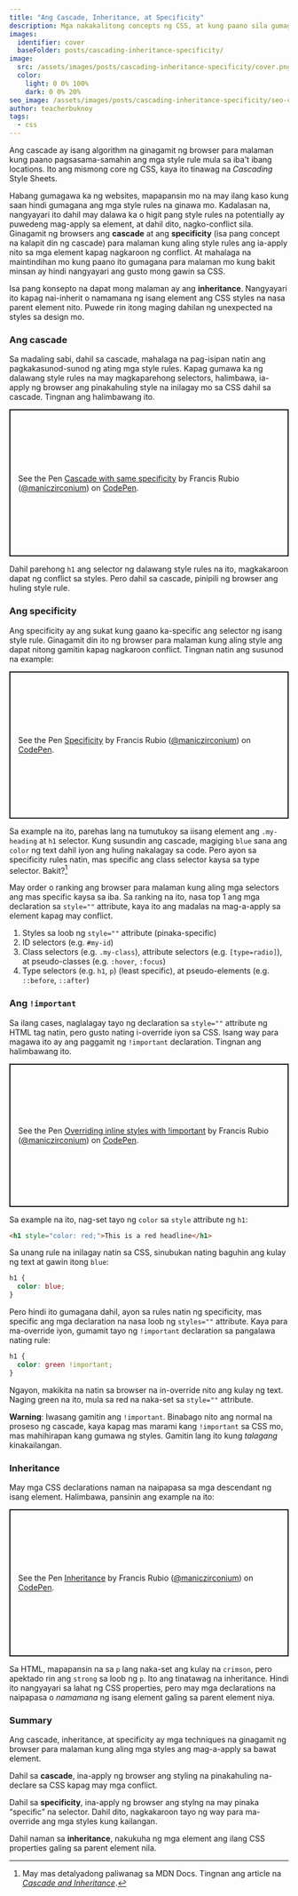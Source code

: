 ```yaml
---
title: "Ang Cascade, Inheritance, at Specificity"
description: Mga nakakalitong concepts ng CSS, at kung paano sila gumagana.
images:
  identifier: cover
  baseFolder: posts/cascading-inheritance-specificity/
image: 
  src: /assets/images/posts/cascading-inheritance-specificity/cover.png
  color:
    light: 0 0% 100%
    dark: 0 0% 20%
seo_image: /assets/images/posts/cascading-inheritance-specificity/seo-cover.png
author: teacherbuknoy
tags:
  - css
---
```

Ang cascade ay isang algorithm na ginagamit ng browser para malaman kung paano pagsasama-samahin ang mga style rule mula sa iba't ibang locations. Ito ang mismong core ng CSS, kaya ito tinawag na *Cascading* Style Sheets.

Habang gumagawa ka ng websites, mapapansin mo na may ilang kaso kung saan hindi gumagana ang mga style rules na ginawa mo. Kadalasan na, nangyayari ito dahil may dalawa ka o higit pang style rules na potentially ay puwedeng mag-apply sa element, at dahil dito, nagko-conflict sila. Ginagamit ng browsers ang <b>cascade</b> at ang <b>specificity</b> (isa pang concept na kalapit din ng cascade) para malaman kung aling style rules ang ia-apply nito sa mga element kapag nagkaroon ng conflict. At mahalaga na maintindihan mo kung paano ito gumagana para malaman mo kung bakit minsan ay hindi nangyayari ang gusto mong gawin sa CSS.

Isa pang konsepto na dapat mong malaman ay ang <b>inheritance</b>. Nangyayari ito kapag nai-inherit o namamana ng isang element ang CSS styles na nasa parent element nito. Puwede rin itong maging dahilan ng unexpected na styles sa design mo.

### Ang cascade

Sa madaling sabi, dahil sa cascade, mahalaga na pag-isipan natin ang pagkakasunod-sunod ng ating mga style rules. Kapag gumawa ka ng dalawang style rules na may magkaparehong selectors, halimbawa, ia-apply ng browser ang pinakahuling style na inilagay mo sa CSS dahil sa cascade. Tingnan ang halimbawang ito.

<p class="codepen" data-height="265" data-theme-id="light" data-default-tab="css,result" data-user="maniczirconium" data-slug-hash="bGpOeZy" style="height: 265px; box-sizing: border-box; display: flex; align-items: center; justify-content: center; border: 2px solid; margin: 1em 0; padding: 1em;" data-pen-title="Cascade with same specificity">
  <span>See the Pen <a href="https://codepen.io/maniczirconium/pen/bGpOeZy">
  Cascade with same specificity</a> by Francis Rubio (<a href="https://codepen.io/maniczirconium">@maniczirconium</a>)
  on <a href="https://codepen.io">CodePen</a>.</span>
</p>
<script async src="https://static.codepen.io/assets/embed/ei.js"></script>

Dahil parehong `h1` ang selector ng dalawang style rules na ito, magkakaroon dapat ng conflict sa styles. Pero dahil sa cascade, pinipili ng browser ang huling style rule.

### Ang specificity
Ang specificity ay ang sukat kung gaano ka-specific ang selector ng isang style rule. Ginagamit din ito ng browser para malaman kung aling style ang dapat nitong gamitin kapag nagkaroon conflict. Tingnan natin ang susunod na example:

<p class="codepen" data-height="265" data-theme-id="light" data-default-tab="css,result" data-user="maniczirconium" data-slug-hash="dyMwpbe" style="height: 265px; box-sizing: border-box; display: flex; align-items: center; justify-content: center; border: 2px solid; margin: 1em 0; padding: 1em;" data-pen-title="Specificity">
  <span>See the Pen <a href="https://codepen.io/maniczirconium/pen/dyMwpbe">
  Specificity</a> by Francis Rubio (<a href="https://codepen.io/maniczirconium">@maniczirconium</a>)
  on <a href="https://codepen.io">CodePen</a>.</span>
</p>

Sa example na ito, parehas lang na tumutukoy sa iisang element ang `.my-heading` at `h1` selector. Kung susundin ang cascade, magiging `blue` sana ang `color` ng text dahil iyon ang huling nakalagay sa code. Pero ayon sa specificity rules natin, mas specific ang class selector kaysa sa type selector. Bakit?[^1]

[^1]: May mas detalyadong paliwanag sa MDN Docs. Tingnan ang article na <a href="https://developer.mozilla.org/en-US/docs/Learn/CSS/Building_blocks/Cascade_and_inheritance" hreflang="en-US"><cite lang="en-US">Cascade and Inheritance</cite></a>.

May order o ranking ang browser para malaman kung aling mga selectors ang mas specific kaysa sa iba. Sa ranking na ito, nasa top 1 ang mga declaration sa `style=""` attribute, kaya ito ang madalas na mag-a-apply sa element kapag may conflict.

1. Styles sa loob ng `style=""` attribute (pinaka-specific)
2. ID selectors (e.g. `#my-id`)
3. Class selectors (e.g. `.my-class`), attribute selectors (e.g. `[type=radio]`), at pseudo-classes (e.g. `:hover`, `:focus`)
4. Type selectors (e.g. `h1`, `p`) (least specific), at pseudo-elements (e.g. `::before`, `::after`)

### Ang `!important`
Sa ilang cases, naglalagay tayo ng declaration sa `style=""` attribute ng HTML tag natin, pero gusto nating i-override iyon sa CSS. Isang way para magawa ito ay ang paggamit ng `!important` declaration. Tingnan ang halimbawang ito.

<p class="codepen" data-height="258" data-theme-id="light" data-default-tab="css,result" data-user="maniczirconium" data-slug-hash="rNePWyK" style="height: 258px; box-sizing: border-box; display: flex; align-items: center; justify-content: center; border: 2px solid; margin: 1em 0; padding: 1em;" data-pen-title="Overriding inline styles with !important">
  <span>See the Pen <a href="https://codepen.io/maniczirconium/pen/rNePWyK">
  Overriding inline styles with !important</a> by Francis Rubio (<a href="https://codepen.io/maniczirconium">@maniczirconium</a>)
  on <a href="https://codepen.io">CodePen</a>.</span>
</p>

Sa example na ito, nag-set tayo ng `color` sa `style` attribute ng `h1`:

```html
<h1 style="color: red;">This is a red headline</h1>
```

Sa unang rule na inilagay natin sa CSS, sinubukan nating baguhin ang kulay ng text at gawin itong `blue`:

```css
h1 {
  color: blue;
}
```

Pero hindi ito gumagana dahil, ayon sa rules natin ng specificity, mas specific ang mga declaration na nasa loob ng `styles=""` attribute. Kaya para ma-override iyon, gumamit tayo ng `!important` declaration sa pangalawa nating rule:

```css
h1 {
  color: green !important;
}
```

Ngayon, makikita na natin sa browser na in-override nito ang kulay ng text. Naging green na ito, mula sa red na naka-set sa `style=""` attribute.

<div class="callout warning">
  <p><strong>Warning</strong>: Iwasang gamitin ang <code>!important</code>. Binabago nito ang normal na proseso ng cascade, kaya kapag mas marami kang <code>!important</code> sa CSS mo, mas mahihirapan kang gumawa ng styles. Gamitin lang ito kung <em>talagang</em> kinakailangan.</p>
</div>

### Inheritance
May mga CSS declarations naman na naipapasa sa mga descendant ng isang element. Halimbawa, pansinin ang example na ito:
<p class="codepen" data-height="265" data-theme-id="light" data-default-tab="html,result" data-user="maniczirconium" data-slug-hash="poyYqPM" style="height: 265px; box-sizing: border-box; display: flex; align-items: center; justify-content: center; border: 2px solid; margin: 1em 0; padding: 1em;" data-pen-title="Inheritance">
  <span>See the Pen <a href="https://codepen.io/maniczirconium/pen/poyYqPM">
  Inheritance</a> by Francis Rubio (<a href="https://codepen.io/maniczirconium">@maniczirconium</a>)
  on <a href="https://codepen.io">CodePen</a>.</span>
</p>

Sa HTML, mapapansin na sa `p` lang naka-set ang kulay na `crimson`, pero apektado rin ang `strong` sa loob ng `p`. Ito ang tinatawag na inheritance. Hindi ito nangyayari sa lahat ng CSS properties, pero may mga declarations na naipapasa o <i>namamana</i> ng isang element galing sa parent element niya.

### Summary
Ang cascade, inheritance, at specificity ay mga techniques na ginagamit ng browser para malaman kung aling mga styles ang mag-a-apply sa bawat element.

Dahil sa <b>cascade</b>, ina-apply ng browser ang styling na pinakahuling na-declare sa CSS kapag may mga conflict.

Dahil sa <b>specificity</b>, ina-apply ng browser ang stylng na may pinaka <q>specific</q> na selector. Dahil dito, nagkakaroon tayo ng way para ma-override ang mga styles kung kailangan.

Dahil naman sa <b>inheritance</b>, nakukuha ng mga element ang ilang CSS properties galing sa parent element nila.
